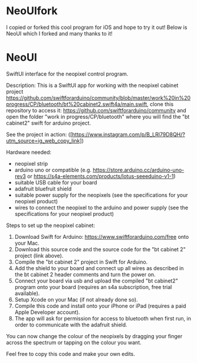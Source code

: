 # NeoUIfork
I copied or forked this cool program for iOS and hope to try it out!
Below is NeoUI which I forked and many thanks to it!


# NeoUI
SwiftUI interface for the neopixel control program.

Description:
This is a SwiftUI app for working with the neopixel cabinet project
https://github.com/swiftforarduino/community/blob/master/work%20in%20progress/CP/bluetooth/bt%20cabinet2.swift4a/main.swift,
clone this repository to access it: https://github.com/swiftforarduino/community and open the folder "work in progress/CP/bluetooth"
where you will find the "bt cabinet2" swift for arduino project.



See the project in action:
([https://www.instagram.com/p/B_LRl79D8QH/?utm_source=ig_web_copy_link])



Hardware needed:
* neopixel strip
* arduino uno or compatible (e.g. https://store.arduino.cc/arduino-uno-rev3 or https://s4a-elements.com/products/lotus-seeeduino-v1-1)
* suitable USB cable for your board
* adafruit bluefruit shield
* suitable power supply for the neopixels (see the specifications for your neopixel product)
* wires to connect the neopixel to the arduino and power supply (see the specifications for your neopixel product)

Steps to set up the neopixel cabinet:
1) Download Swift for Arduino: https://www.swiftforarduino.com/free onto your Mac.
2) Download this source code and the source code for the "bt cabinet 2" project (link above).
3) Compile the "bt cabinet 2" project in Swift for Arduino.
4) Add the shield to your board and connect up all wires as described in the bt cabinet 2 header comments and turn the power on.
5) Connect your board via usb and upload the compiled "bt cabinet2" program onto your board (requires an s4a subscription, free trial available).
6) Setup Xcode on your Mac (if not already done so).
7) Compile this code and install onto your iPhone or iPad (requires a paid Apple Developer account).
8) The app will ask for permission for access to bluetooth when first run, in order to communicate with the adafruit shield.

You can now change the colour of the neopixels by dragging your finger across the spectrum or tapping on the colour you want.

Feel free to copy this code and make your own edits.
